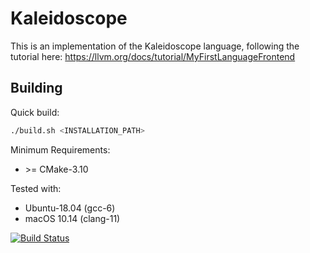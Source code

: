 # Kaleidoscope

This is an implementation of the Kaleidoscope language, following the tutorial here:
https://llvm.org/docs/tutorial/MyFirstLanguageFrontend

## Building

Quick build:
```bash
./build.sh <INSTALLATION_PATH>
```

Minimum Requirements:
- \>= CMake-3.10

Tested with:
- Ubuntu-18.04 (gcc-6) 
- macOS 10.14 (clang-11)

[![Build Status](https://travis-ci.com/moddyz/Kaleidoscope.svg?branch=master)](https://travis-ci.com/moddyz/Kaleidoscope)

